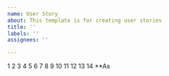 ```yaml
---
name: User Story
about: This template is for creating user stories
title: ''
labels: ''
assignees: ''

---
```


1
2
3
4
5
6
7
8
9
10
11
12
13
14
**As
